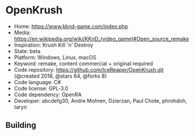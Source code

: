 # OpenKrush

- Home: https://www.kknd-game.com/index.php
- Media: https://en.wikipedia.org/wiki/KKnD_(video_game)#Open_source_remake
- Inspiration: Krush Kill 'n' Destroy
- State: beta
- Platform: Windows, Linux, macOS
- Keyword: remake, content commercial + original required
- Code repository: https://github.com/IceReaper/OpenKrush.git (@created 2018, @stars 64, @forks 8)
- Code language: C#
- Code license: GPL-3.0
- Code dependency: OpenRA
- Developer: abcdefg30, Andre Mohren, Dzierzan, Paul Chote, phrohdoh, taryn

## Building

